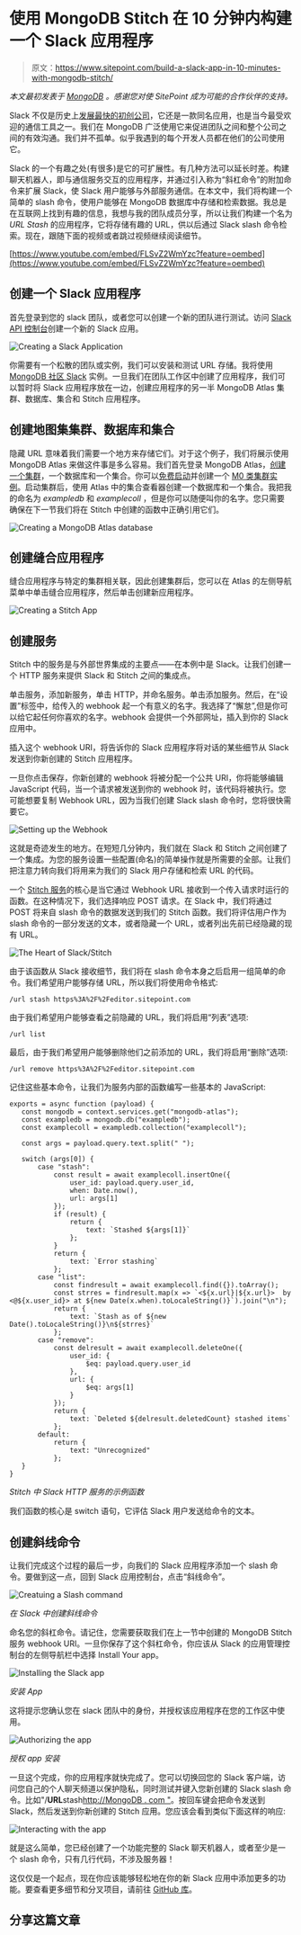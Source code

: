 # 使用 MongoDB Stitch 在 10 分钟内构建一个 Slack 应用程序

> 原文：<https://www.sitepoint.com/build-a-slack-app-in-10-minutes-with-mongodb-stitch/>

*本文最初发表于 [MongoDB](https://synd.co/2OVKJQ1) 。感谢您对使 SitePoint 成为可能的合作伙伴的支持。*

Slack 不仅是历史上[发展最快的初创公司](https://www.forbes.com/sites/johnkoetsier/2018/11/30/how-slack-became-the-fastest-growing-enterprise-software-ever/)，它还是一款同名应用，也是当今最受欢迎的通信工具之一。我们在 MongoDB 广泛使用它来促进团队之间和整个公司之间的有效沟通。我们并不孤单。似乎我遇到的每个开发人员都在他们的公司使用它。

Slack 的一个有趣之处(有很多)是它的可扩展性。有几种方法可以延长时差。构建聊天机器人，即与通信服务交互的应用程序，并通过引入称为“斜杠命令”的附加命令来扩展 Slack，使 Slack 用户能够与外部服务通信。在本文中，我们将构建一个简单的 slash 命令，使用户能够在 MongoDB 数据库中存储和检索数据。我总是在互联网上找到有趣的信息，我想与我的团队成员分享，所以让我们构建一个名为 *URL Stash* 的应用程序，它将存储有趣的 URL，供以后通过 Slack slash 命令检索。现在，跟随下面的视频或者跳过视频继续阅读细节。

[https://www.youtube.com/embed/FLSvZ2WmYzc?feature=oembed](https://www.youtube.com/embed/FLSvZ2WmYzc?feature=oembed)

## 创建一个 Slack 应用程序

首先登录到您的 slack 团队，或者您可以创建一个新的团队进行测试。访问 [Slack API 控制台](https://api.slack.com/apps?new_app=1)创建一个新的 Slack 应用。

![Creating a Slack Application](img/e4412ac53a56e4218c47d21af2da8e44.png)

你需要有一个松散的团队或实例，我们可以安装和测试 URL 存储。我将使用 [MongoDB 社区 Slack](https://launchpass.com/mongo-db) 实例。一旦我们在团队工作区中创建了应用程序，我们可以暂时将 Slack 应用程序放在一边，创建应用程序的另一半 MongoDB Atlas 集群、数据库、集合和 Stitch 应用程序。

## 创建地图集集群、数据库和集合

隐藏 URL 意味着我们需要一个地方来存储它们。对于这个例子，我们将展示使用 MongoDB Atlas 来做这件事是多么容易。我们首先登录 MongoDB Atlas，[创建一个集群](https://docs.mongodb.com/manual/tutorial/atlas-free-tier-setup/)，一个数据库和一个集合。你可以[免费启动](https://docs.atlas.mongodb.com/getting-started/)并创建一个 [M0 类集群实例](https://docs.atlas.mongodb.com/reference/free-shared-limitations/)。启动集群后，使用 Atlas 中的集合查看器创建一个数据库和一个集合。我把我的命名为 *exampledb* 和 *examplecoll* ，但是你可以随便叫你的名字。您只需要确保在下一节我们将在 Stitch 中创建的函数中正确引用它们。

![Creating a MongoDB Atlas database](img/86210da1064ea7af2f9d4c69d038465b.png)

## 创建缝合应用程序

缝合应用程序与特定的集群相关联，因此创建集群后，您可以在 Atlas 的左侧导航菜单中单击缝合应用程序，然后单击创建新应用程序。

![Creating a Stitch App](img/1419d7d7d7afe10a62759964b5fa6a7e.png)

## 创建服务

Stitch 中的服务是与外部世界集成的主要点——在本例中是 Slack。让我们创建一个 HTTP 服务来提供 Slack 和 Stitch 之间的集成点。

单击服务，添加新服务，单击 HTTP，并命名服务。单击添加服务。然后，在“设置”标签中，给传入的 webhook 起一个有意义的名字。我选择了“懈怠”,但是你可以给它起任何你喜欢的名字。webhook 会提供一个外部网址，插入到你的 Slack 应用中。

插入这个 webhook URI，将告诉你的 Slack 应用程序将对话的某些细节从 Slack 发送到你新创建的 Stitch 应用程序。

一旦你点击保存，你新创建的 webhook 将被分配一个公共 URI，你将能够编辑 JavaScript 代码，当一个请求被发送到你的 webhook 时，该代码将被执行。您可能想要复制 Webhook URL，因为当我们创建 Slack slash 命令时，您将很快需要它。

![Setting up the Webhook](img/53f8bc844fe6f2db5a3264852b5c3d12.png)

这就是奇迹发生的地方。在短短几分钟内，我们就在 Slack 和 Stitch 之间创建了一个集成。为您的服务设置一些配置(命名)的简单操作就是所需要的全部。让我们把注意力转向我们将用来为我们的 Slack 用户存储和检索 URL 的代码。

一个 [Stitch 服务](https://docs.mongodb.com/stitch/services/http/)的核心是当它通过 Webhook URL 接收到一个传入请求时运行的函数。在这种情况下，我们选择响应 POST 请求。在 Slack 中，我们将通过 POST 将来自 slash 命令的数据发送到我们的 Stitch 函数。我们将评估用户作为 slash 命令的一部分发送的文本，或者隐藏一个 URL，或者列出先前已经隐藏的现有 URL。

![The Heart of Slack/Stitch](img/20b45474d7b819d2eb90d64de9b9854b.png)

由于该函数从 Slack 接收细节，我们将在 slash 命令本身之后启用一组简单的命令。我们希望用户能够存储 URL，所以我们将使用命令格式:

`/url stash https%3A%2F%2Feditor.sitepoint.com`

由于我们希望用户能够查看之前隐藏的 URL，我们将启用“列表”选项:

`/url list`

最后，由于我们希望用户能够删除他们之前添加的 URL，我们将启用“删除”选项:

`/url remove https%3A%2F%2Feditor.sitepoint.com`

记住这些基本命令，让我们为服务内部的函数编写一些基本的 JavaScript:

```
exports = async function (payload) {
   const mongodb = context.services.get("mongodb-atlas");
   const exampledb = mongodb.db("exampledb");
   const examplecoll = exampledb.collection("examplecoll");

   const args = payload.query.text.split(" ");

   switch (args[0]) {
       case "stash":
           const result = await examplecoll.insertOne({
               user_id: payload.query.user_id,
               when: Date.now(),
               url: args[1]
           });
           if (result) {
               return {
                   text: `Stashed ${args[1]}`
               };
           }
           return {
               text: `Error stashing`
           };
       case "list":
           const findresult = await examplecoll.find({}).toArray();
           const strres = findresult.map(x => `<${x.url}|${x.url}>  by <@${x.user_id}> at ${new Date(x.when).toLocaleString()}`).join("\n");
           return {
               text: `Stash as of ${new Date().toLocaleString()}\n${strres}`
           };
       case "remove":
           const delresult = await examplecoll.deleteOne({
               user_id: {
                   $eq: payload.query.user_id
               },
               url: {
                   $eq: args[1]
               }
           });
           return {
               text: `Deleted ${delresult.deletedCount} stashed items`
           };
       default:
           return {
               text: "Unrecognized"
           };
   }
} 
```

*Stitch 中 Slack HTTP 服务的示例函数*

我们函数的核心是 switch 语句，它评估 Slack 用户发送给命令的文本。

## 创建斜线命令

让我们完成这个过程的最后一步，向我们的 Slack 应用程序添加一个 slash 命令。要做到这一点，回到 Slack 应用控制台，点击“斜线命令”。

![Creatuing a Slash command](img/a0d927b8ec03de70658f6d5ba1e785d1.png "Creating a Slash command")

*在 Slack 中创建斜线命令*

命名您的斜杠命令。请记住，您需要获取我们在上一节中创建的 MongoDB Stitch 服务 webhook URI。一旦你保存了这个斜杠命令，你应该从 Slack 的应用管理控制台的左侧导航栏中选择 Install Your app。

![Installing the Slack app](img/508bccd6f3513b454a37ce8d1aefc12d.png "Installing the Slack app")

*安装 App*

这将提示您确认您在 slack 团队中的身份，并授权该应用程序在您的工作区中使用。

![Authorizing the app](img/d6d1b5492d6a12ba6f0366d1fad79848.png "Authorizing the app")

*授权 app 安装*

一旦这个完成，你的应用程序就快完成了。您可以切换回您的 Slack 客户端，访问您自己的个人聊天频道以保护隐私，同时测试并键入您新创建的 Slack slash 命令。比如"/**URL**stash[http://MongoDB . com "](http://mongodb.com)。按回车键会把命令发送到 Slack，然后发送到你新创建的 Stitch 应用。您应该会看到类似下面这样的响应:

![Interacting with the app](img/0e0daf505d67622508b50651480e1dbc.png)

就是这么简单，您已经创建了一个功能完整的 Slack 聊天机器人，或者至少是一个 slash 命令，只有几行代码，不涉及服务器！

这仅仅是一个起点，现在你应该能够轻松地在你的新 Slack 应用中添加更多的功能。要查看更多细节和分叉项目，请前往 [GitHub 库](https://github.com/mrlynn/mongodb-stitch-slack-urlstash)。

## 分享这篇文章